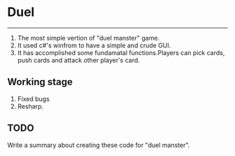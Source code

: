 Duel
====


----
1. The most simple vertion of "duel manster" game.
2. It used c#'s winfrom to have a simple and crude GUI. 
3. It has accomplished some fundamatal functions.Players can pick cards, push cards and attack other player's card.




Working stage
---
1. Fixed bugs
2. Resharp.



TODO
----

Write a summary about creating these code for "duel manster".







